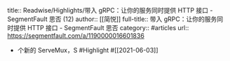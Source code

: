 title:: Readwise/Highlights/带入 gRPC：让你的服务同时提供 HTTP 接口 - SegmentFault 思否 (12)
author:: [[简悦]]
full-title:: 带入 gRPC：让你的服务同时提供 HTTP 接口 - SegmentFault 思否
category:: #articles
url:: https://segmentfault.com/a/1190000016601836

- 个新的 ServeMux，S #Highlight #[[2021-06-03]]